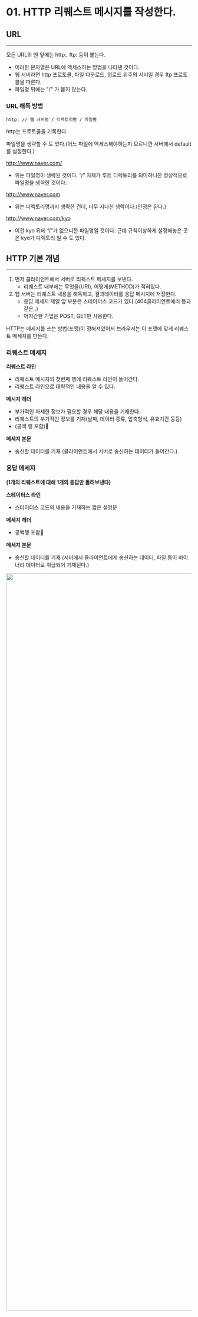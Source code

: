 # 01. HTTP 리퀘스트 메시지를 작성한다.

## URL

---

모든 URL의 맨 앞에는 http:, ftp: 등이 붙는다.

- 이러한 문자열은 URL에 액세스하는 방법을 나타낸 것이다.
- 웹 서버라면 http 프로토콜, 파일 다운로드, 업로드 위주의 서버일 경우 ftp 프로토콜을 따른다.
- 파일명 뒤에는 "/" 가 붙지 않는다.

### URL 해독 방법

`http: // 웹 서버명 / 디렉토리명 / 파일명`

http는 프로토콜을 기록한다.

파일명을 생략할 수 도 있다.(어느 파일에 엑세스해야하는지 모르니깐 서버에서 default를 설정한다.)

http://www.naver.com/

- 위는 파일명이 생략된 것이다. “/” 자체가 루트 디렉토리를 의미하니깐 정상적으로 파일명을 생략한 것이다.

http://www.naver.com

- 위는 디렉토리명까지 생략한 건데, 너무 지나친 생략이다.(인정은 된다.)

http://www.naver.com/kyo

- 이건 kyo 뒤에 “/”가 없으니깐 파일명일 것이다. 근데 규칙이상하게 설정해놓은 곳은 kyo가 디렉토리 일 수 도 있다.

## HTTP 기본 개념

---

1. 먼저 클라이언트에서 서버로 리퀘스트 메세지를 보낸다.
    - 리퀘스트 내부에는 무엇을(URI), 어떻게(METHOD)가 적혀있다.
2. 웹 서버는 리퀘스트 내용을 해독하고, 결과데이터를 응답 메시지에 저장한다.
    - 응답 메세지 제일 앞 부분은 스테이터스 코드가 있다.(404클라이언트에러 등과 같은..)
    - 어지간한 기업은 POST, GET만 사용한다.

HTTP는 메세지를 쓰는 방법(포맷)이 정해져있어서 브라우저는 이 포맷에 맞게 리퀘스트 메세지를 만든다.

### 리퀘스트 메세지

**리퀘스트 라인**

- 리퀘스트 메시지의 첫번째 행에 리퀘스트 라인이 들어간다.
- 리퀘스트 라인으로 대략적인 내용을 알 수 있다.

**메시지 헤더**

- 부가적인 자세한 정보가 필요할 경우 해당 내용을 기재한다.
- 리퀘스트의 부가적인 정보를 기재(날짜, 데이터 종류, 압축형식, 유효기간 등등)
- (공백 행 포함)📌

**메세지 본문**

- 송신할 데이터를 기재
(클라이언트에서 서버로 송신하는 데이터가 들어간다.)

### 응답 메세지

**(1개의 리퀘스트에 대해 1개의 응답만 돌려보낸다)**

**스테이터스 라인**

- 스터이터스 코드의 내용을 기재하는 짧은 설명문

**메세지 헤더**

- 공백행 포함📌

**메세지 본문**

- 송신할 데이터를 기재
(서버에서 클라이언트에게 송신하는 데이터, 파일 등이 바이너리 데이터로 취급되어 기재된다.)
<img width = "2000px" img src= "https://github.com/AlgoMango/Season2/assets/59204352/e3662b1b-3bd8-460d-bbd9-fd3fc802f295">
